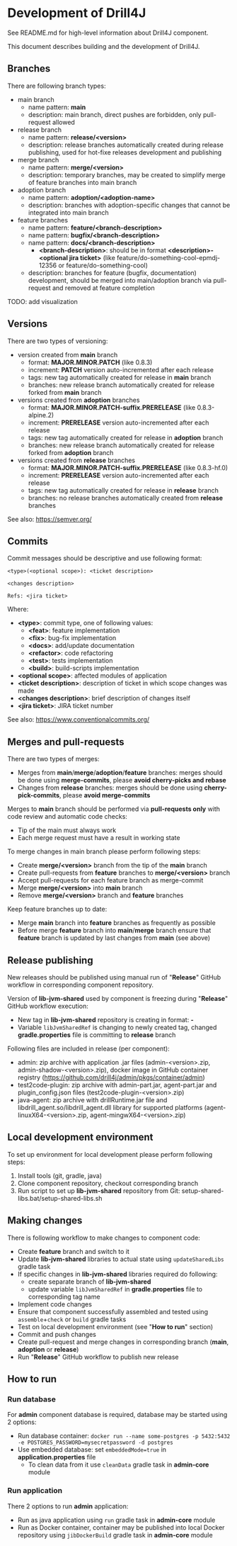 # Development of Drill4J

See README.md for high-level information about Drill4J component.

This document describes building and the development of Drill4J.

## Branches

There are following branch types:
- main branch
  - name pattern: **main**
  - description: main branch, direct pushes are forbidden, only pull-request allowed 
- release branch
  - name pattern: **release/\<version\>**
  - description: release branches automatically created during release publishing, used for hot-fixe releases development and publishing
- merge branch
  - name pattern: **merge/\<version\>**
  - description: temporary branches, may be created to simplify merge of feature branches into main branch
- adoption branch
  - name pattern: **adoption/\<adoption-name\>**
  - description: branches with adoption-specific changes that cannot be integrated into main branch
- feature branches
  - name pattern: **feature/\<branch-description\>**
  - name pattern: **bugfix/\<branch-description\>**
  - name pattern: **docs/\<branch-description\>**
    - **\<branch-description\>**: should be in format **\<description\>-\<optional jira ticket\>** (like feature/do-something-cool-epmdj-12356 or feature/do-something-cool)
  - description: branches for feature (bugfix, documentation) development, should be merged into main/adoption branch via pull-request and removed at feature completion

TODO: add visualization

## Versions

There are two types of versioning:
- version created from **main** branch
  - format: **MAJOR.MINOR.PATCH** (like 0.8.3)
  - increment: **PATCH** version auto-incremented after each release
  - tags: new tag automatically created for release in **main** branch
  - branches: new release branch automatically created for release forked from **main** branch
- versions created from **adoption** branches
  - format: **MAJOR.MINOR.PATCH-suffix.PRERELEASE** (like 0.8.3-alpine.2)
  - increment: **PRERELEASE** version auto-incremented after each release
  - tags: new tag automatically created for release in **adoption** branch
  - branches: new release branch automatically created for release forked from **adoption** branch
- versions created from **release** branches
  - format: **MAJOR.MINOR.PATCH-suffix.PRERELEASE** (like 0.8.3-hf.0)
  - increment: **PRERELEASE** version auto-incremented after each release
  - tags: new tag automatically created for release in **release** branch
  - branches: no release branches automatically created from **release** branches

See also: https://semver.org/

## Commits

Commit messages should be descriptive and use following format:
```
<type>(<optional scope>): <ticket description>

<changes description>

Refs: <jira ticket>
```

Where:
- **\<type\>**: commit type, one of following values:
  - **\<feat\>**: feature implementation
  - **\<fix\>**: bug-fix implementation
  - **\<docs\>**: add/update documentation
  - **\<refactor\>**: code refactoring
  - **\<test\>**: tests implementation
  - **\<build\>**: build-scripts implementation
- **\<optional scope\>**: affected modules of application
- **\<ticket description\>**: description of ticket in which scope changes was made
- **\<changes description\>**: brief description of changes itself
- **\<jira ticket\>**: JIRA ticket number

See also: https://www.conventionalcommits.org/

## Merges and pull-requests

There are two types of merges:
- Merges from **main**/**merge**/**adoption**/**feature** branches: merges should be done using **merge-commits**, please **avoid cherry-picks and rebase**
- Changes from **release** branches: merges should be done using **cherry-pick-commits**, please **avoid merge-commits**

Merges to **main** branch should be performed via **pull-requests only** with code review and automatic code checks:
- Tip of the main must always work
- Each merge request must have a result in working state

To merge changes in main branch please perform following steps: 
- Create **merge/\<version\>** branch from the tip of the **main** branch
- Create pull-requests from **feature** branches to **merge/\<version\>** branch
- Accept pull-requests for each feature branch as merge-commit
- Merge **merge/\<version\>** into **main** branch
- Remove **merge/\<version\>** branch and **feature** branches

Keep feature branches up to date:
- Merge **main** branch into **feature** branches as frequently as possible
- Before merge **feature** branch into **main**/**merge** branch ensure that **feature** branch is updated by last changes from **main** (see above)

## Release publishing

New releases should be published using manual run of "**Release**" GitHub workflow in corresponding component repository.

Version of **lib-jvm-shared** used by component is freezing during "**Release**" GitHub workflow execution:
- New tag in **lib-jvm-shared** repository is creating in format: **<component-name>-<version>**
- Variable `libJvmSharedRef` is changing to newly created tag, changed **gradle.properties** file is committing to **release** branch

Following files are included in release (per component):
- admin: zip archive with application .jar files (admin-\<version\>.zip, admin-shadow-\<version\>.zip), docker image in GitHub container registry (https://github.com/drill4j/admin/pkgs/container/admin)
- test2code-plugin: zip archive with admin-part.jar, agent-part.jar and plugin_config.json files (test2code-plugin-\<version\>.zip)
- java-agent: zip archive with drillRuntime.jar file and libdrill_agent.so/libdrill_agent.dll library for supported platforms (agent-linuxX64-\<version\>.zip, agent-mingwX64-\<version\>.zip)

## Local development environment

To set up environment for local development please perform following steps:
1. Install tools (git, gradle, java)
2. Clone component repository, checkout corresponding branch
3. Run script to set up **lib-jvm-shared** repository from Git: setup-shared-libs.bat/setup-shared-libs.sh 

## Making changes

There is following workflow to make changes to component code:
- Create **feature** branch and switch to it
- Update **lib-jvm-shared** libraries to actual state using `updateSharedLibs` gradle task
- If specific changes in **lib-jvm-shared** libraries required do following:
  - create separate branch of **lib-jvm-shared** 
  - update variable `libJvmSharedRef` in **gradle.properties** file to corresponding tag name 
- Implement code changes
- Ensure that component successfully assembled and tested using `assemble`+`check` or `build` gradle tasks
- Test on local development environment (see "**How to run**" section)
- Commit and push changes
- Create pull-request and merge changes in corresponding branch (**main**, **adoption** or **release**)
- Run "**Release**" GitHub workflow to publish new release

## How to run

### Run database

For **admin** component database is required, database may be started using 2 options:
- Run database container: `docker run --name some-postgres -p 5432:5432 -e POSTGRES_PASSWORD=mysecretpassword -d postgres`
- Use embedded database: set `embeddedMode=true` in **application.properties** file
  - To clean data from it use `cleanData` gradle task in **admin-core** module

### Run application

There 2 options to run **admin** application:
- Run as java application using `run` gradle task in **admin-core** module
- Run as Docker container, container may be published into local Docker repository using `jibDockerBuild` gradle task in **admin-core** module
